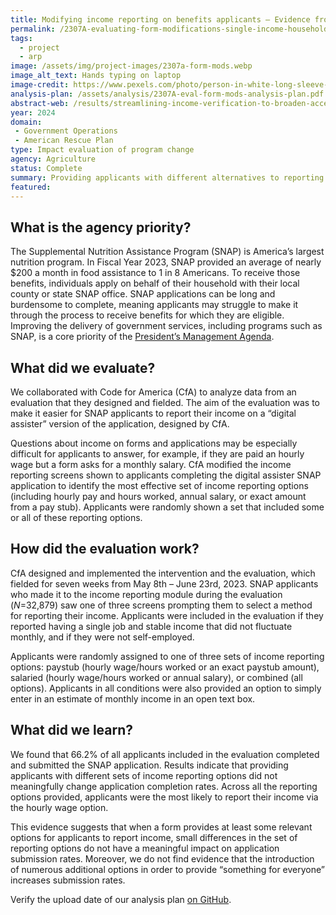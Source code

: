 ```yaml
---
title: Modifying income reporting on benefits applicants — Evidence from single-income households
permalink: /2307A-evaluating-form-modifications-single-income-households/
tags: 
  - project
  - arp
image: /assets/img/project-images/2307a-form-mods.webp
image_alt_text: Hands typing on laptop
image-credit: https://www.pexels.com/photo/person-in-white-long-sleeve-shirt-using-macbook-pro-5076517/
analysis-plan: /assets/analysis/2307A-eval-form-mods-analysis-plan.pdf
abstract-web: /results/streamlining-income-verification-to-broaden-access-to-rental-assistance/
year: 2024  
domain:
 - Government Operations
 - American Rescue Plan
type: Impact evaluation of program change
agency: Agriculture
status: Complete
summary: Providing applicants with different alternatives to reporting an hourly wage did not increase submission rates for an online application for SNAP benefits
featured: 
---
```

## What is the agency priority?
The Supplemental Nutrition Assistance Program (SNAP) is America’s largest nutrition program. In Fiscal Year 2023, SNAP provided an average of nearly $200 a month in food assistance to 1 in 8 Americans. To receive those benefits, individuals apply on behalf of their household with their local county or state SNAP office. SNAP applications can be long and burdensome to complete, meaning applicants may struggle to make it through the process to receive benefits for which they are eligible. Improving the delivery of government services, including programs such as SNAP, is a core priority of the <a class="usa-link usa-link--external" href="https://www.performance.gov/pma/cx/">President’s Management Agenda</a>.

## What did we evaluate?
We collaborated with Code for America (CfA) to analyze data from an evaluation that they designed and fielded. The aim of the evaluation was to make it easier for SNAP applicants to report their income on a “digital assister” version of the application, designed by CfA.

Questions about income on forms and applications may be especially difficult for applicants to answer, for example, if they are paid an hourly wage but a form asks for a monthly salary. CfA modified the income reporting screens shown to applicants completing the digital assister SNAP application to identify the most effective set of income reporting options (including hourly pay and hours worked, annual salary, or exact amount from a pay stub). Applicants were randomly shown a set that included some or all of these reporting options.

## How did the evaluation work?
CfA designed and implemented the intervention and the evaluation, which fielded for seven weeks from May 8th – June 23rd, 2023. SNAP applicants who made it to the income reporting module during the evaluation (<i>N</i>=32,879) saw one of three screens prompting them to select a method for reporting their income. Applicants were included in the evaluation if they reported having a single job and stable income that did not fluctuate monthly, and if they were not self-employed.

Applicants were randomly assigned to one of three sets of income reporting options: paystub (hourly wage/hours worked or an exact paystub amount), salaried (hourly wage/hours worked or annual salary), or combined (all options). Applicants in all conditions were also provided an option to simply enter in an estimate of monthly income in an open text box. 

## What did we learn?
We found that 66.2% of all applicants included in the evaluation completed and submitted the SNAP application. Results indicate that providing applicants with different sets of income reporting options did not meaningfully change application completion rates. Across all the reporting options provided, applicants were the most likely to report their income via the hourly wage option.

This evidence suggests that when a form provides at least some relevant options for applicants to report income, small differences in the set of reporting options do not have a meaningful impact on application submission rates. Moreover, we do not find evidence that the introduction of numerous additional options in order to provide “something for everyone” increases submission rates.

Verify the upload date of our analysis plan <a class="usa-link usa-link--external" href="https://github.com/gsa-oes/office-of-evaluation-sciences/commits/master/assets/analysis/2307A-eval-form-mods-analysis-plan.pdf">on GitHub</a>.
